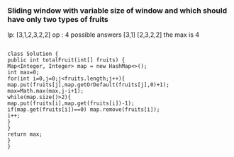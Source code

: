 ### Sliding window with variable size of window and which should have only two types of fruits
Ip: [3,1,2,3,2,2]
op : 4
possible answers [3,1]  [2,3,2,2] the max is 4
​
​
```
​
class Solution {
public int totalFruit(int[] fruits) {
Map<Integer, Integer> map = new HashMap<>();
int max=0;
for(int i=0,j=0;j<fruits.length;j++){
map.put(fruits[j],map.getOrDefault(fruits[j],0)+1);
max=Math.max(max,j-i+1);
while(map.size()>2){
map.put(fruits[i],map.get(fruits[i])-1);
if(map.get(fruits[i])==0) map.remove(fruits[i]);
i++;
}
}
return max;
}
}
```